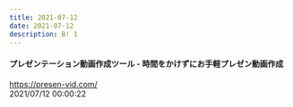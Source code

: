 ```yaml
---
title: 2021-07-12
date: 2021-07-12
description: B! 1
---
```


#### プレゼンテーション動画作成ツール - 時間をかけずにお手軽プレゼン動画作成
https://presen-vid.com/<br>
2021/07/12 00:00:22<br>


